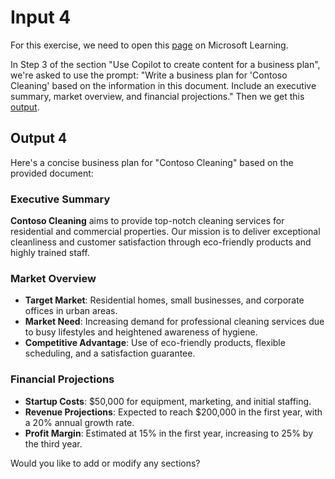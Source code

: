 # Input 4

For this exercise, we need to open this [page](https://microsoftlearning.github.io/mslearn-ai-fundamentals/Instructions/Labs/12-generative-ai.html) on Microsoft Learning.

In Step 3 of the section "Use Copilot to create content for a business plan", we're asked to use the prompt: "Write a business plan for 'Contoso Cleaning' based on the information in this document. Include an executive summary, market overview, and financial projections." Then we get this [output](https://github.com/fernandosserra/microsoft-copilot-ai-dio/blob/main/outputs/Output_4.png?raw=true).

## Output 4

Here's a concise business plan for "Contoso Cleaning" based on the provided document:

### **Executive Summary**
**Contoso Cleaning** aims to provide top-notch cleaning services for residential and commercial properties. Our mission is to deliver exceptional cleanliness and customer satisfaction through eco-friendly products and highly trained staff.

### **Market Overview**
- **Target Market**: Residential homes, small businesses, and corporate offices in urban areas.
- **Market Need**: Increasing demand for professional cleaning services due to busy lifestyles and heightened awareness of hygiene.
- **Competitive Advantage**: Use of eco-friendly products, flexible scheduling, and a satisfaction guarantee.

### **Financial Projections**
- **Startup Costs**: \$50,000 for equipment, marketing, and initial staffing.
- **Revenue Projections**: Expected to reach \$200,000 in the first year, with a 20% annual growth rate.
- **Profit Margin**: Estimated at 15% in the first year, increasing to 25% by the third year.

Would you like to add or modify any sections?
